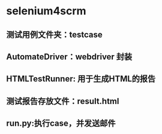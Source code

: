# selenium4scrm

## 测试用例文件夹：testcase

## AutomateDriver：webdriver 封装

## HTMLTestRunner: 用于生成HTML的报告

## 测试报告存放文件：result.html

## run.py:执行case，并发送邮件